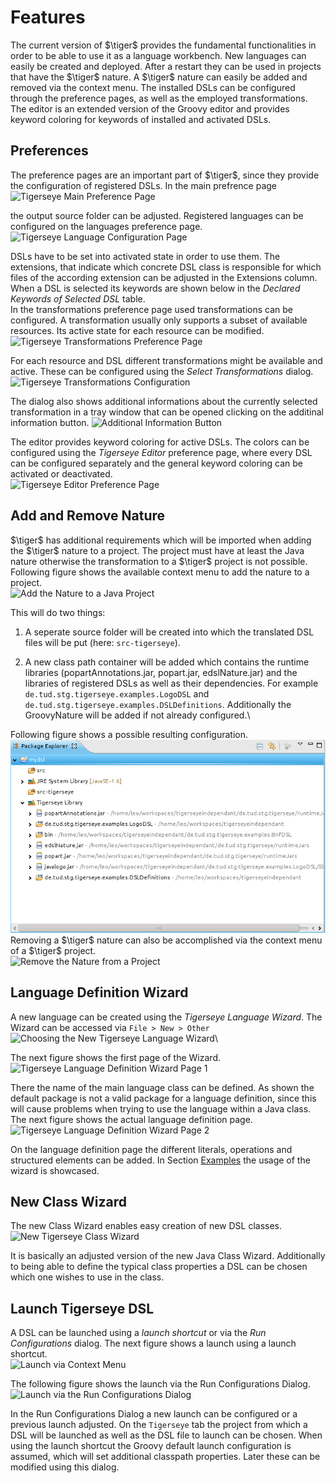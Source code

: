 # Features

The current version of $\tiger$ provides the fundamental functionalities
in order to be able to use it as a language workbench. New languages can
easily be created and deployed. After a restart they can be used in
projects that have the $\tiger$ nature. A $\tiger$ nature can easily be
added and removed via the context menu. The installed DSLs can be
configured through the preference pages, as well as the employed
transformations. The editor is an extended version of the Groovy editor
and provides keyword coloring for keywords of installed and activated
DSLs.

## Preferences

The preference pages are an important part of $\tiger$, since they
provide the configuration of registered DSLs. In the main prefrence
page\
![Tigerseye Main Preference
Page](../pics/preferences_main.png "Tigerseye Main Preference Page")

the output source folder can be adjusted. Registered languages can be
configured on the languages preference page.\
![Tigerseye Language Configuration
Page](../pics/preferences_languages.png "Tigerseye Language Configuration Page")

DSLs have to be set into activated state in order to use them. The
extensions, that indicate which concrete DSL class is responsible for
which files of the according extension can be adjusted in the Extensions
column. When a DSL is selected its keywords are shown below in the
*Declared Keywords of Selected DSL* table.\
 In the transformations preference page used transformations can be
configured. A transformation usually only supports a subset of available
resources. Its active state for each resource can be modified.\
![Tigerseye Transformations Preference
Page](../pics/preferences_transformations.png "Tigerseye Transformations Preference Page")

For each resource and DSL different transformations might be available
and active. These can be configured using the *Select Transformations*
dialog.\
![Tigerseye Transformations
Configuration](../pics/preferences_transformations_selected.png "Tigerseye Transformations Configuration")

The dialog also shows additional informations about the currently
selected transformation in a tray window that can be opened clicking on
the additinal information button. ![Additional Information
Button](../pics/additional_information_button.png "Additional Information Button")

The editor provides keyword coloring for active DSLs. The colors can be
configured using the *Tigerseye Editor* preference page, where every DSL
can be configured separately and the general keyword coloring can be
activated or deactivated.\
![Tigerseye Editor Preference
Page](../pics/preferences_editor.png "Tigerseye Editor Preference Page")

## Add and Remove Nature

$\tiger$ has additional requirements which will be imported when adding
the $\tiger$ nature to a project. The project must have at least the
Java nature otherwise the transformation to a $\tiger$ project is not
possible. Following figure shows the available context menu to add the
nature to a project.\
![Add the Nature to a Java
Project](../pics/convert_to_tigerseye.png "Add the Nature to a Java Project")

This will do two things:

1.  A seperate source folder will be created into which the translated
    DSL files will be put (here: `src-tigerseye`).

2.  A new class path container will be added which contains the runtime
    libraries (popartAnnotations.jar, popart.jar, edslNature.jar) and
    the libraries of registered DSLs as well as their dependencies. For
    example `de.tud.stg.tigerseye.examples.LogoDSL` and
    `de.tud.stg.tigerseye.examples.DSLDefinitions`. Additionally the
    GroovyNature will be added if not already configured.\

Following figure shows a possible resulting configuration.\
![Dependencies](../pics/tigerseye_dependencies.png "Dependencies")\
 Removing a $\tiger$ nature can also be accomplished via the context
menu of a $\tiger$ project.\
![Remove the Nature from a
Project](../pics/remove_tigerseye_nature.png "Remove the Nature from a Project")

## Language Definition Wizard

A new language can be created using the *Tigerseye Language Wizard*. The
Wizard can be accessed via `File > New > Other`\
![Choosing the New Tigerseye Language
Wizard](../pics/new_tigesreye_language.png "Choosing the New Tigerseye Language Wizard")\

The next figure shows the first page of the Wizard.\
![Tigerseye
Language Definition Wizard Page
1](../pics/tigerseye_language_definition_page1.png "Tigerseye Language Definition Wizard Page 1")

There the name of the main language class can be defined. As shown the
default package is not a valid package for a language definition, since
this will cause problems when trying to use the language within a Java
class. The next figure shows the actual language definition page.\
![Tigerseye Language Definition Wizard Page
2](../pics/tigerseye_language_definition_page2.png "Tigerseye Language Definition Wizard Page 2")

On the language definition page the different literals, operations and structured elements can be
added. In Section [Examples](#examples) the usage of the wizard is
showcased.

## New Class Wizard

The new Class Wizard enables easy creation of new DSL classes.\
![New Tigerseye Class
Wizard](../pics/new_tigerseye_class_wizard.png "New Tigerseye Class Wizard")

It is basically an adjusted version of the new Java Class Wizard.
Additionally to being able to define the typical class properties a DSL
can be chosen which one wishes to use in the class.

## Launch Tigerseye DSL

A DSL can be launched using a *launch shortcut* or via the *Run
Configurations* dialog. The next figure shows a launch using a launch
shortcut.\
![Launch via Context
Menu](../pics/launch_shortcut.png "Launch via Context Menu")

The following figure shows the launch via the Run Configurations
Dialog.\
![Launch via the Run Configurations
Dialog](../pics/launch_run_configurations_dialog.png "Launch via the Run Configurations Dialog")

In the Run Configurations Dialog a new launch can be configured or a previous launch adjusted. On
the `Tigerseye` tab the project from which a DSL will be launched as well
as the DSL file to launch can be chosen. When using the launch shortcut
the Groovy default launch configuration is assumed,  which will set
additional classpath properties. Later these can be modified using this
dialog.
